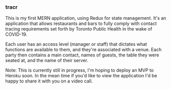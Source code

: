 ### tracr

This is my first MERN application, using Redux for state management. It's an application that allows restaurants and bars to fully comply with contact tracing requirements set forth by Toronto Public Health in the wake of COVID-19.

Each user has an access level (manager or staff) that dictates what functions are available to them, and they're associated with a venue. Each party then contains a main contact, names of guests, the table they were seated at, and the name of their server.

Note: This is currently still in progress, I'm hoping to deploy an MVP to Heroku soon. In the mean time if you'd like to view the application I'd be happy to share it with you on a video call.
